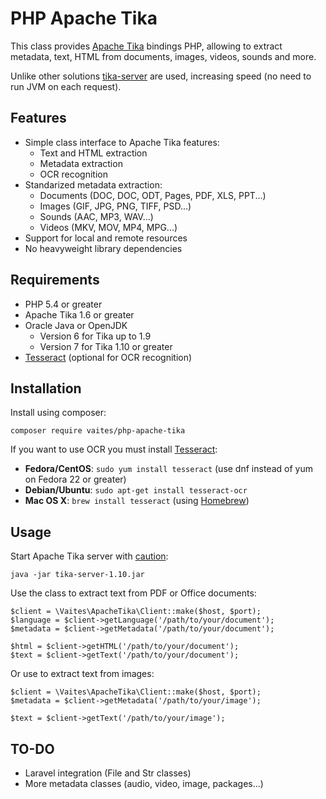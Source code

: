 PHP Apache Tika
===============

This class provides [Apache Tika](https://tika.apache.org) bindings PHP,
allowing to extract metadata, text, HTML from documents, images, videos,
sounds and more. 

Unlike other solutions [tika-server](http://wiki.apache.org/tika/TikaJAXRS)
are used, increasing speed (no need to run JVM on each request).

Features
--------

* Simple class interface to Apache Tika features:
    * Text and HTML extraction
    * Metadata extraction
    * OCR recognition
* Standarized metadata extraction:
    * Documents (DOC, DOC, ODT, Pages, PDF, XLS, PPT...)
    * Images (GIF, JPG, PNG, TIFF, PSD...)
    * Sounds (AAC, MP3, WAV...)
    * Videos (MKV, MOV, MP4, MPG...)
* Support for local and remote resources
* No heavyweight library dependencies

Requirements
------------

* PHP 5.4 or greater
* Apache Tika 1.6 or greater
* Oracle Java or OpenJDK 
    * Version 6 for Tika up to 1.9
    * Version 7 for Tika 1.10 or greater
* [Tesseract](https://github.com/tesseract-ocr/tesseract) (optional for OCR recognition)
    

Installation
------------

Install using composer:

    composer require vaites/php-apache-tika

If you want to use OCR you must install [Tesseract](https://github.com/tesseract-ocr/tesseract):

* **Fedora/CentOS**: `sudo yum install tesseract` (use dnf instead of yum on Fedora 22 or greater)
* **Debian/Ubuntu**: `sudo apt-get install tesseract-ocr`
* **Mac OS X**: `brew install tesseract` (using [Homebrew](http://brew.sh))


Usage
-----

Start Apache Tika server with [caution](http://www.openwall.com/lists/oss-security/2015/08/13/5):

    java -jar tika-server-1.10.jar

Use the class to extract text from PDF or Office documents:

    $client = \Vaites\ApacheTika\Client::make($host, $port);
    $language = $client->getLanguage('/path/to/your/document');
    $metadata = $client->getMetadata('/path/to/your/document');

    $html = $client->getHTML('/path/to/your/document');
    $text = $client->getText('/path/to/your/document');

Or use to extract text from images:

    $client = \Vaites\ApacheTika\Client::make($host, $port);
    $metadata = $client->getMetadata('/path/to/your/image');

    $text = $client->getText('/path/to/your/image');
    
    
TO-DO
-----

* Laravel integration (File and Str classes)
* More metadata classes (audio, video, image, packages...)